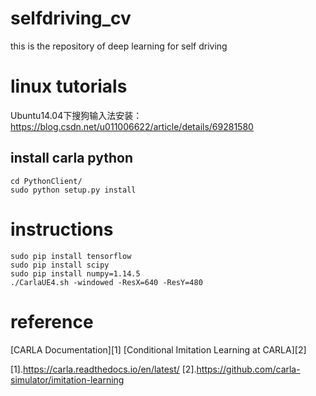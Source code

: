 # selfdriving_cv
this is the repository of deep learning for self driving

# linux tutorials
Ubuntu14.04下搜狗输入法安装：
https://blog.csdn.net/u011006622/article/details/69281580

## install carla python
```
cd PythonClient/
sudo python setup.py install
```
# instructions
```
sudo pip install tensorflow
sudo pip install scipy
sudo pip install numpy=1.14.5
./CarlaUE4.sh -windowed -ResX=640 -ResY=480
```
# reference
[CARLA Documentation][1]
[Conditional Imitation Learning at CARLA][2]

[1].https://carla.readthedocs.io/en/latest/
[2].https://github.com/carla-simulator/imitation-learning
